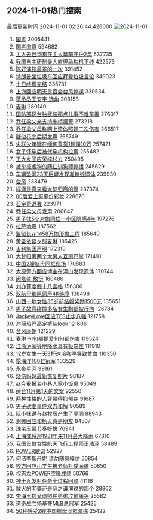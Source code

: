 ## 2024-11-01热门搜索 
最后更新时间 2024-11-01 02:26:44.428000 
![2024-11-01](https://imgs-storage.s3.us-east-005.backblazeb2.com/20241101/2024-11-01.png?versionId=4_z8fbbed132d73df8689c40f13_f112b923509290d28_d20241031_m182644_c005_v0501017_t0018_u01730399204366) 
1. [国考](https://s.weibo.com/weibo?q=%E5%9B%BD%E8%80%83&t=31&band_rank=1&Refer=top) 3005441
1. [国考缴费](https://s.weibo.com/weibo?q=%E5%9B%BD%E8%80%83%E7%BC%B4%E8%B4%B9&t=31&band_rank=2&Refer=top) 594682
1. [主人去世狗狗在主人墓前守护2年](https://s.weibo.com/weibo?q=%23%E4%B8%BB%E4%BA%BA%E5%8E%BB%E4%B8%96%E7%8B%97%E7%8B%97%E5%9C%A8%E4%B8%BB%E4%BA%BA%E5%A2%93%E5%89%8D%E5%AE%88%E6%8A%A42%E5%B9%B4%23&t=31&band_rank=1&Refer=top) 537735
1. [我国自主研制最大直径盾构机下线](https://s.weibo.com/weibo?q=%23%E6%88%91%E5%9B%BD%E8%87%AA%E4%B8%BB%E7%A0%94%E5%88%B6%E6%9C%80%E5%A4%A7%E7%9B%B4%E5%BE%84%E7%9B%BE%E6%9E%84%E6%9C%BA%E4%B8%8B%E7%BA%BF%23&t=31&band_rank=3&Refer=top) 422573
1. [陈好演技最差的一次](https://s.weibo.com/weibo?q=%23%E9%99%88%E5%A5%BD%E6%BC%94%E6%8A%80%E6%9C%80%E5%B7%AE%E7%9A%84%E4%B8%80%E6%AC%A1%23&t=31&band_rank=4&Refer=top) 391452
1. [特朗普坐垃圾车回应拜登垃圾言论](https://s.weibo.com/weibo?q=%23%E7%89%B9%E6%9C%97%E6%99%AE%E5%9D%90%E5%9E%83%E5%9C%BE%E8%BD%A6%E5%9B%9E%E5%BA%94%E6%8B%9C%E7%99%BB%E5%9E%83%E5%9C%BE%E8%A8%80%E8%AE%BA%23&t=31&band_rank=5&Refer=top) 349023
1. [十日终焉完结](https://s.weibo.com/weibo?q=%E5%8D%81%E6%97%A5%E7%BB%88%E7%84%89%E5%AE%8C%E7%BB%93&t=31&band_rank=6&Refer=top) 335731
1. [上海回应明天是否会台风停课](https://s.weibo.com/weibo?q=%23%E4%B8%8A%E6%B5%B7%E5%9B%9E%E5%BA%94%E6%98%8E%E5%A4%A9%E6%98%AF%E5%90%A6%E4%BC%9A%E5%8F%B0%E9%A3%8E%E5%81%9C%E8%AF%BE%23&t=31&band_rank=7&Refer=top) 330534
1. [范丞丞王安宇 选角](https://s.weibo.com/weibo?q=%E8%8C%83%E4%B8%9E%E4%B8%9E%E7%8E%8B%E5%AE%89%E5%AE%87%20%E9%80%89%E8%A7%92&t=31&band_rank=8&Refer=top) 308158
1. [麦琳](https://s.weibo.com/weibo?q=%E9%BA%A6%E7%90%B3&t=31&band_rank=9&Refer=top) 280149
1. [国防部说台独武装那点儿事不难掌握](https://s.weibo.com/weibo?q=%23%E5%9B%BD%E9%98%B2%E9%83%A8%E8%AF%B4%E5%8F%B0%E7%8B%AC%E6%AD%A6%E8%A3%85%E9%82%A3%E7%82%B9%E5%84%BF%E4%BA%8B%E4%B8%8D%E9%9A%BE%E6%8E%8C%E6%8F%A1%23&t=31&band_rank=10&Refer=top) 276017
1. [乔任梁父亲支持朱桢报警](https://s.weibo.com/weibo?q=%23%E4%B9%94%E4%BB%BB%E6%A2%81%E7%88%B6%E4%BA%B2%E6%94%AF%E6%8C%81%E6%9C%B1%E6%A1%A2%E6%8A%A5%E8%AD%A6%23&t=31&band_rank=11&Refer=top) 273218
1. [乔任梁父母称网上遗体照是二次伤害](https://s.weibo.com/weibo?q=%23%E4%B9%94%E4%BB%BB%E6%A2%81%E7%88%B6%E6%AF%8D%E7%A7%B0%E7%BD%91%E4%B8%8A%E9%81%97%E4%BD%93%E7%85%A7%E6%98%AF%E4%BA%8C%E6%AC%A1%E4%BC%A4%E5%AE%B3%23&t=31&band_rank=12&Refer=top) 266517
1. [疑似花少后期发声](https://s.weibo.com/weibo?q=%23%E7%96%91%E4%BC%BC%E8%8A%B1%E5%B0%91%E5%90%8E%E6%9C%9F%E5%8F%91%E5%A3%B0%23&t=31&band_rank=13&Refer=top) 265749
1. [失联少年疑在缅甸背货1趟赚10万](https://s.weibo.com/weibo?q=%23%E5%A4%B1%E8%81%94%E5%B0%91%E5%B9%B4%E7%96%91%E5%9C%A8%E7%BC%85%E7%94%B8%E8%83%8C%E8%B4%A71%E8%B6%9F%E8%B5%9A10%E4%B8%87%23&t=31&band_rank=14&Refer=top) 257421
1. [女子怀孕后被代孕机构拉黑](https://s.weibo.com/weibo?q=%23%E5%A5%B3%E5%AD%90%E6%80%80%E5%AD%95%E5%90%8E%E8%A2%AB%E4%BB%A3%E5%AD%95%E6%9C%BA%E6%9E%84%E6%8B%89%E9%BB%91%23&t=31&band_rank=15&Refer=top) 255482
1. [王大发回应荣梓杉方](https://s.weibo.com/weibo?q=%23%E7%8E%8B%E5%A4%A7%E5%8F%91%E5%9B%9E%E5%BA%94%E8%8D%A3%E6%A2%93%E6%9D%89%E6%96%B9%23&t=31&band_rank=16&Refer=top) 250495
1. [被举报虐狗的网红训狗师停播](https://s.weibo.com/weibo?q=%23%E8%A2%AB%E4%B8%BE%E6%8A%A5%E8%99%90%E7%8B%97%E7%9A%84%E7%BD%91%E7%BA%A2%E8%AE%AD%E7%8B%97%E5%B8%88%E5%81%9C%E6%92%AD%23&t=31&band_rank=17&Refer=top) 245629
1. [车辆坠河23天后疑发现准新娘遗体](https://s.weibo.com/weibo?q=%23%E8%BD%A6%E8%BE%86%E5%9D%A0%E6%B2%B323%E5%A4%A9%E5%90%8E%E7%96%91%E5%8F%91%E7%8E%B0%E5%87%86%E6%96%B0%E5%A8%98%E9%81%97%E4%BD%93%23&t=31&band_rank=18&Refer=top) 239930
1. [台风](https://s.weibo.com/weibo?q=%E5%8F%B0%E9%A3%8E&t=31&band_rank=19&Refer=top) 238479
1. [程潇是真来看大梦归离的啊](https://s.weibo.com/weibo?q=%E7%A8%8B%E6%BD%87%E6%98%AF%E7%9C%9F%E6%9D%A5%E7%9C%8B%E5%A4%A7%E6%A2%A6%E5%BD%92%E7%A6%BB%E7%9A%84%E5%95%8A&t=31&band_rank=20&Refer=top) 237374
1. [00后爱上买平价彩妆](https://s.weibo.com/weibo?q=%2300%E5%90%8E%E7%88%B1%E4%B8%8A%E4%B9%B0%E5%B9%B3%E4%BB%B7%E5%BD%A9%E5%A6%86%23&t=31&band_rank=21&Refer=top) 228670
1. [石宇奇退赛](https://s.weibo.com/weibo?q=%E7%9F%B3%E5%AE%87%E5%A5%87%E9%80%80%E8%B5%9B&t=31&band_rank=22&Refer=top) 223971
1. [乔任梁父母发声](https://s.weibo.com/weibo?q=%23%E4%B9%94%E4%BB%BB%E6%A2%81%E7%88%B6%E6%AF%8D%E5%8F%91%E5%A3%B0%23&t=31&band_rank=23&Refer=top) 206647
1. [男子找5个对象同住一小区隐瞒4年](https://s.weibo.com/weibo?q=%23%E7%94%B7%E5%AD%90%E6%89%BE5%E4%B8%AA%E5%AF%B9%E8%B1%A1%E5%90%8C%E4%BD%8F%E4%B8%80%E5%B0%8F%E5%8C%BA%E9%9A%90%E7%9E%924%E5%B9%B4%23&t=31&band_rank=24&Refer=top) 197276
1. [拉萨地震](https://s.weibo.com/weibo?q=%E6%8B%89%E8%90%A8%E5%9C%B0%E9%9C%87&t=31&band_rank=25&Refer=top) 187562
1. [监狱长花1458万搞形象工程](https://s.weibo.com/weibo?q=%23%E7%9B%91%E7%8B%B1%E9%95%BF%E8%8A%B11458%E4%B8%87%E6%90%9E%E5%BD%A2%E8%B1%A1%E5%B7%A5%E7%A8%8B%23&t=31&band_rank=26&Refer=top) 185649
1. [黄圣依葛夕怼麦琳](https://s.weibo.com/weibo?q=%23%E9%BB%84%E5%9C%A3%E4%BE%9D%E8%91%9B%E5%A4%95%E6%80%BC%E9%BA%A6%E7%90%B3%23&t=31&band_rank=27&Refer=top) 185425
1. [吉利集团声明](https://s.weibo.com/weibo?q=%23%E5%90%89%E5%88%A9%E9%9B%86%E5%9B%A2%E5%A3%B0%E6%98%8E%23&t=31&band_rank=28&Refer=top) 172319
1. [大梦归离两个大男人互扇巴掌](https://s.weibo.com/weibo?q=%E5%A4%A7%E6%A2%A6%E5%BD%92%E7%A6%BB%E4%B8%A4%E4%B8%AA%E5%A4%A7%E7%94%B7%E4%BA%BA%E4%BA%92%E6%89%87%E5%B7%B4%E6%8E%8C&t=31&band_rank=29&Refer=top) 171491
1. [中国2艘航母同框现场](https://s.weibo.com/weibo?q=%23%E4%B8%AD%E5%9B%BD2%E8%89%98%E8%88%AA%E6%AF%8D%E5%90%8C%E6%A1%86%E7%8E%B0%E5%9C%BA%23&t=31&band_rank=30&Refer=top) 170883
1. [太原警方回应博主在深山发现遗体](https://s.weibo.com/weibo?q=%23%E5%A4%AA%E5%8E%9F%E8%AD%A6%E6%96%B9%E5%9B%9E%E5%BA%94%E5%8D%9A%E4%B8%BB%E5%9C%A8%E6%B7%B1%E5%B1%B1%E5%8F%91%E7%8E%B0%E9%81%97%E4%BD%93%23&t=31&band_rank=31&Refer=top) 170744
1. [闵塔鲨 敷衍](https://s.weibo.com/weibo?q=%E9%97%B5%E5%A1%94%E9%B2%A8%20%E6%95%B7%E8%A1%8D&t=31&band_rank=32&Refer=top) 160486
1. [刘亦菲度假十八宫格](https://s.weibo.com/weibo?q=%23%E5%88%98%E4%BA%A6%E8%8F%B2%E5%BA%A6%E5%81%87%E5%8D%81%E5%85%AB%E5%AE%AB%E6%A0%BC%23&t=31&band_rank=33&Refer=top) 156306
1. [双航母编队原声4K纯享](https://s.weibo.com/weibo?q=%23%E5%8F%8C%E8%88%AA%E6%AF%8D%E7%BC%96%E9%98%9F%E5%8E%9F%E5%A3%B04K%E7%BA%AF%E4%BA%AB%23&t=31&band_rank=7&Refer=top) 138498
1. [山西一地女性35岁前结婚奖励1500元](https://s.weibo.com/weibo?q=%23%E5%B1%B1%E8%A5%BF%E4%B8%80%E5%9C%B0%E5%A5%B3%E6%80%A735%E5%B2%81%E5%89%8D%E7%BB%93%E5%A9%9A%E5%A5%96%E5%8A%B11500%E5%85%83%23&t=31&band_rank=34&Refer=top) 135651
1. [男子故意碰撞多名女生胸部被行拘](https://s.weibo.com/weibo?q=%23%E7%94%B7%E5%AD%90%E6%95%85%E6%84%8F%E7%A2%B0%E6%92%9E%E5%A4%9A%E5%90%8D%E5%A5%B3%E7%94%9F%E8%83%B8%E9%83%A8%E8%A2%AB%E8%A1%8C%E6%8B%98%23&t=31&band_rank=35&Refer=top) 126784
1. [JackeyLove回应TES止步八强](https://s.weibo.com/weibo?q=%23JackeyLove%E5%9B%9E%E5%BA%94TES%E6%AD%A2%E6%AD%A5%E5%85%AB%E5%BC%BA%23&t=31&band_rank=36&Refer=top) 121758
1. [迪丽热巴高定裤装look](https://s.weibo.com/weibo?q=%23%E8%BF%AA%E4%B8%BD%E7%83%AD%E5%B7%B4%E9%AB%98%E5%AE%9A%E8%A3%A4%E8%A3%85look%23&t=31&band_rank=37&Refer=top) 121606
1. [台风康妮](https://s.weibo.com/weibo?q=%E5%8F%B0%E9%A3%8E%E5%BA%B7%E5%A6%AE&t=31&band_rank=38&Refer=top) 121229
1. [麦琳 句句都提爱句句都伤害](https://s.weibo.com/weibo?q=%E9%BA%A6%E7%90%B3%20%E5%8F%A5%E5%8F%A5%E9%83%BD%E6%8F%90%E7%88%B1%E5%8F%A5%E5%8F%A5%E9%83%BD%E4%BC%A4%E5%AE%B3&t=31&band_rank=39&Refer=top) 119524
1. [江浙沪闽等地降水具有极端性](https://s.weibo.com/weibo?q=%23%E6%B1%9F%E6%B5%99%E6%B2%AA%E9%97%BD%E7%AD%89%E5%9C%B0%E9%99%8D%E6%B0%B4%E5%85%B7%E6%9C%89%E6%9E%81%E7%AB%AF%E6%80%A7%23&t=31&band_rank=40&Refer=top) 111910
1. [12岁女生一天3杯速溶咖啡导致贫血](https://s.weibo.com/weibo?q=%2312%E5%B2%81%E5%A5%B3%E7%94%9F%E4%B8%80%E5%A4%A93%E6%9D%AF%E9%80%9F%E6%BA%B6%E5%92%96%E5%95%A1%E5%AF%BC%E8%87%B4%E8%B4%AB%E8%A1%80%23&t=31&band_rank=41&Refer=top) 110350
1. [覃海洋100蛙冠军](https://s.weibo.com/weibo?q=%23%E8%A6%83%E6%B5%B7%E6%B4%8B100%E8%9B%99%E5%86%A0%E5%86%9B%23&t=31&band_rank=42&Refer=top) 103529
1. [永夜星河](https://s.weibo.com/weibo?q=%E6%B0%B8%E5%A4%9C%E6%98%9F%E6%B2%B3&t=31&band_rank=43&Refer=top) 99161
1. [烧伤妈妈最新恢复照片](https://s.weibo.com/weibo?q=%23%E7%83%A7%E4%BC%A4%E5%A6%88%E5%A6%88%E6%9C%80%E6%96%B0%E6%81%A2%E5%A4%8D%E7%85%A7%E7%89%87%23&t=31&band_rank=44&Refer=top) 98187
1. [赵今麦报名小巷人家小饭桌](https://s.weibo.com/weibo?q=%23%E8%B5%B5%E4%BB%8A%E9%BA%A6%E6%8A%A5%E5%90%8D%E5%B0%8F%E5%B7%B7%E4%BA%BA%E5%AE%B6%E5%B0%8F%E9%A5%AD%E6%A1%8C%23&t=31&band_rank=45&Refer=top) 95049
1. [适合11月第1天的文案](https://s.weibo.com/weibo?q=%23%E9%80%82%E5%90%8811%E6%9C%88%E7%AC%AC1%E5%A4%A9%E7%9A%84%E6%96%87%E6%A1%88%23&t=31&band_rank=46&Refer=top) 92550
1. [两种性格的人容易得抑郁症](https://s.weibo.com/weibo?q=%23%E4%B8%A4%E7%A7%8D%E6%80%A7%E6%A0%BC%E7%9A%84%E4%BA%BA%E5%AE%B9%E6%98%93%E5%BE%97%E6%8A%91%E9%83%81%E7%97%87%23&t=31&band_rank=47&Refer=top) 91687
1. [男子砍妻事件双方和解](https://s.weibo.com/weibo?q=%23%E7%94%B7%E5%AD%90%E7%A0%8D%E5%A6%BB%E4%BA%8B%E4%BB%B6%E5%8F%8C%E6%96%B9%E5%92%8C%E8%A7%A3%23&t=31&band_rank=48&Refer=top) 90589
1. [阮小咪说与赵牧辰产生了隔阂](https://s.weibo.com/weibo?q=%23%E9%98%AE%E5%B0%8F%E5%92%AA%E8%AF%B4%E4%B8%8E%E8%B5%B5%E7%89%A7%E8%BE%B0%E4%BA%A7%E7%94%9F%E4%BA%86%E9%9A%94%E9%98%82%23&t=31&band_rank=28&Refer=top) 88943
1. [谢娜回应和杨天真是朋友](https://s.weibo.com/weibo?q=%23%E8%B0%A2%E5%A8%9C%E5%9B%9E%E5%BA%94%E5%92%8C%E6%9D%A8%E5%A4%A9%E7%9C%9F%E6%98%AF%E6%9C%8B%E5%8F%8B%23&t=31&band_rank=49&Refer=top) 84507
1. [珠帘玉幕节奏好快](https://s.weibo.com/weibo?q=%E7%8F%A0%E5%B8%98%E7%8E%89%E5%B9%95%E8%8A%82%E5%A5%8F%E5%A5%BD%E5%BF%AB&t=31&band_rank=50&Refer=top) 76941
1. [上海或将迎1981年来11月最大降雨](https://s.weibo.com/weibo?q=%23%E4%B8%8A%E6%B5%B7%E6%88%96%E5%B0%86%E8%BF%8E1981%E5%B9%B4%E6%9D%A511%E6%9C%88%E6%9C%80%E5%A4%A7%E9%99%8D%E9%9B%A8%23&t=31&band_rank=36&Refer=top) 67310
1. [我国首位女性航天飞行工程师王浩泽](https://s.weibo.com/weibo?q=%23%E6%88%91%E5%9B%BD%E9%A6%96%E4%BD%8D%E5%A5%B3%E6%80%A7%E8%88%AA%E5%A4%A9%E9%A3%9E%E8%A1%8C%E5%B7%A5%E7%A8%8B%E5%B8%88%E7%8E%8B%E6%B5%A9%E6%B3%BD%23&t=31&band_rank=14&Refer=top) 58489
1. [POWER歌词](https://s.weibo.com/weibo?q=%23POWER%E6%AD%8C%E8%AF%8D%23&t=31&band_rank=45&Refer=top) 52927
1. [何洁李斯丹妮 请勿随意模仿](https://s.weibo.com/weibo?q=%E4%BD%95%E6%B4%81%E6%9D%8E%E6%96%AF%E4%B8%B9%E5%A6%AE%20%E8%AF%B7%E5%8B%BF%E9%9A%8F%E6%84%8F%E6%A8%A1%E4%BB%BF&t=31&band_rank=48&Refer=top) 50854
1. [校方回应小学生被老师打成面瘫](https://s.weibo.com/weibo?q=%23%E6%A0%A1%E6%96%B9%E5%9B%9E%E5%BA%94%E5%B0%8F%E5%AD%A6%E7%94%9F%E8%A2%AB%E8%80%81%E5%B8%88%E6%89%93%E6%88%90%E9%9D%A2%E7%98%AB%23&t=31&band_rank=49&Refer=top) 50850
1. [权志龙POWER空降成绩](https://s.weibo.com/weibo?q=%23%E6%9D%83%E5%BF%97%E9%BE%99POWER%E7%A9%BA%E9%99%8D%E6%88%90%E7%BB%A9%23&t=31&band_rank=50&Refer=top) 50766
1. [神十九发射任务全过程回顾](https://s.weibo.com/weibo?q=%23%E7%A5%9E%E5%8D%81%E4%B9%9D%E5%8F%91%E5%B0%84%E4%BB%BB%E5%8A%A1%E5%85%A8%E8%BF%87%E7%A8%8B%E5%9B%9E%E9%A1%BE%23&t=31&band_rank=30&Refer=top) 41116
1. [敖犬的老婆还是薛之谦演过的那个](https://s.weibo.com/weibo?q=%E6%95%96%E7%8A%AC%E7%9A%84%E8%80%81%E5%A9%86%E8%BF%98%E6%98%AF%E8%96%9B%E4%B9%8B%E8%B0%A6%E6%BC%94%E8%BF%87%E7%9A%84%E9%82%A3%E4%B8%AA&t=31&band_rank=39&Refer=top) 28862
1. [李海玉抱父遗照在弟弟坟前痛哭](https://s.weibo.com/weibo?q=%23%E6%9D%8E%E6%B5%B7%E7%8E%89%E6%8A%B1%E7%88%B6%E9%81%97%E7%85%A7%E5%9C%A8%E5%BC%9F%E5%BC%9F%E5%9D%9F%E5%89%8D%E7%97%9B%E5%93%AD%23&t=31&band_rank=46&Refer=top) 25582
1. [道奇战胜扬基夺MLB总冠军](https://s.weibo.com/weibo?q=%23%E9%81%93%E5%A5%87%E6%88%98%E8%83%9C%E6%89%AC%E5%9F%BA%E5%A4%BAMLB%E6%80%BB%E5%86%A0%E5%86%9B%23&t=31&band_rank=48&Refer=top) 25425
1. [50秒感受2艘中国航母同框演练](https://s.weibo.com/weibo?q=%2350%E7%A7%92%E6%84%9F%E5%8F%972%E8%89%98%E4%B8%AD%E5%9B%BD%E8%88%AA%E6%AF%8D%E5%90%8C%E6%A1%86%E6%BC%94%E7%BB%83%23&t=31&band_rank=50&Refer=top) 25422
